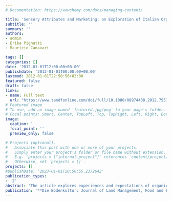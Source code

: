 ```yaml
---
# Documentation: https://wowchemy.com/docs/managing-content/

title: 'Sensory Attributes and Marketing: an Exploration of Italian Organic Producers Perspective'
subtitle: ''
summary: ''
authors:
- admin 
- Erika Pignatti
- Maurizio Canavari 

tags: []
categories: []
date: '2012-01-01T12:00:00+00:00'
publishdate: '2012-01-01T00:00:00+00:00'
lastmod: 2012-01-01T22:50:56+02:00
featured: false
draft: false
links: 
- name: Full text
  url: "https://www.tandfonline.com/doi/full/10.1080/08974438.2012.755718"
# Featured image
# To use, add an image named `featured.jpg/png` to your page's folder.
# Focal points: Smart, Center, TopLeft, Top, TopRight, Left, Right, BottomLeft, Bottom, BottomRight.
image:
  caption: ''
  focal_point: ''
  preview_only: false

# Projects (optional).
#   Associate this post with one or more of your projects.
#   Simply enter your project's folder or file name without extension.
#   E.g. `projects = ["internal-project"]` references `content/project/deep-learning/index.md`.
#   Otherwise, set `projects = []`.
projects: []
#publishDate: '2023-01-01T20:50:55.237264Z'
publication_types: 
- '2'
abstract: 'The article explores experiences and expectations of organic producers regarding consumer-relevant information pertaining to the sensory properties of organic products. Individual interviews of ten prominent Italian organic producers were conducted and analysed, using both a qualitative and quantitative content analysis, and conceptual mapping. Results reveal that organic producers generally perform sensory analyses in a non-systematic and non-standardised way. However, despite high costs and lack of expertise associated with such tests, producers expressed the necessity to increase the use of these analyses on their products and to improve their reliability in order to better identify and meet the needs of consumers. The undesirable variation in sensory features of organic products during the shelf life was highlighted, and the need for training initiatives to improve consumer's sensory knowledge and awareness was also expressed. From these findings, suggestions for further future research are provided.'
publication: '**Die Bodenkultur: Journal of Land Management, Food and Environment**'
---
```

